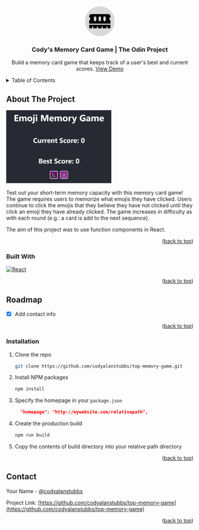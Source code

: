 <!-- Improved compatibility of back to top link: See: https://github.com/othneildrew/Best-README-Template/pull/73 -->
<a name="readme-top"></a>
<!--
*** Thanks for checking out the Best-README-Template. If you have a suggestion
*** that would make this better, please fork the repo and create a pull request
*** or simply open an issue with the tag "enhancement".
*** Don't forget to give the project a star!
*** Thanks again! Now go create something AMAZING! :D
-->



<!-- PROJECT SHIELDS -->
<!--
*** I'm using markdown "reference style" links for readability.
*** Reference links are enclosed in brackets [ ] instead of parentheses ( ).
*** See the bottom of this document for the declaration of the reference variables
*** for contributors-url, forks-url, etc. This is an optional, concise syntax you may use.
*** https://www.markdownguide.org/basic-syntax/#reference-style-links
-->

<!-- PROJECT LOGO -->
<br />
<div align="center">
  <a href="https://github.com/codyalanstubbs/top-memory-game">
    <img src="./public/android-chrome-192x192.png" alt="Logo" width="80" height="80">
  </a>

<h3 align="center">Cody's Memory Card Game | The Odin Project</h3>

  <p align="center">
    Build a memory card game that keeps track of a user's best and current scores.
    <a href="https://codyalanstubbs.com/the-odin-project/20-memory-game/">View Demo</a>
    <br />
  </p>
</div>



<!-- TABLE OF CONTENTS -->
<details>
  <summary>Table of Contents</summary>
  <ol>
    <li>
      <a href="#about-the-project">About The Project</a>
      <ul>
        <li><a href="#built-with">Built With</a></li>
      </ul>
    </li>
    <li><a href="#roadmap">Roadmap</a></li>
    <li><a href="#installation">Installation</a></li>
    <li><a href="#contact">Contact</a></li>
  </ol>
</details>



<!-- ABOUT THE PROJECT -->
## About The Project

[![Product Name Screen Shot][product-screenshot]](https://codyalanstubbs.com/the-odin-project/20-memory-game/)

Test out your short-term memory capacity with this memory card game! The game requires users to memorize what emojis they have clicked. 
Users continue to click the emojis that they believe they have not clicked until they click an emoji they have already clicked. 
The game increases in difficulty as with each round (e.g.: a card is add to the next sequence).

The aim of this project was to use function components in React.

<p align="right">(<a href="#readme-top">back to top</a>)</p>



### Built With

[![React][React.js]][React-url]

<p align="right">(<a href="#readme-top">back to top</a>)</p>


<!-- ROADMAP -->
## Roadmap

- [x] Add contact info

<p align="right">(<a href="#readme-top">back to top</a>)</p>

### Installation

1. Clone the repo
   ```sh
   git clone https://github.com/codyalanstubbs/top-memory-game.git
   ```
2. Install NPM packages
   ```sh
   npm install
   ```
3. Specify the homepage in your `package.json`
   ```json
     "homepage": "http://mywebsite.com/relativepath",
   ```
4. Create the production build
   ```sh
   npm run build
   ```
5. Copy the contents of build directory into your relative path directory 

<p align="right">(<a href="#readme-top">back to top</a>)</p>


<!-- CONTACT -->
## Contact

Your Name - [@codyalanstubbs](https://twitter.com/@codyalanstubbs)

Project Link: [https://github.com/codyalanstubbs/top-memory-game](https://github.com/codyalanstubbs/top-memory-game)

<p align="right">(<a href="#readme-top">back to top</a>)</p>

<!-- MARKDOWN LINKS & IMAGES -->
<!-- https://www.markdownguide.org/basic-syntax/#reference-style-links -->
[contributors-shield]: https://img.shields.io/github/contributors/codyalanstubbs/top-memory-game.svg?style=for-the-badge
[contributors-url]: https://github.com/codyalanstubbs/top-memory-game/graphs/contributors
[forks-shield]: https://img.shields.io/github/forks/codyalanstubbs/top-memory-game.svg?style=for-the-badge
[forks-url]: https://github.com/codyalanstubbs/top-memory-game/network/members
[stars-shield]: https://img.shields.io/github/stars/codyalanstubbs/top-memory-game.svg?style=for-the-badge
[stars-url]: https://github.com/codyalanstubbs/top-memory-game/stargazers
[issues-shield]: https://img.shields.io/github/issues/codyalanstubbs/top-memory-game.svg?style=for-the-badge
[issues-url]: https://github.com/codyalanstubbs/top-memory-game/issues
[license-shield]: https://img.shields.io/github/license/codyalanstubbs/top-memory-game.svg?style=for-the-badge
[license-url]: https://github.com/codyalanstubbs/top-memory-game/blob/master/LICENSE.txt
[linkedin-shield]: https://img.shields.io/badge/-LinkedIn-black.svg?style=for-the-badge&logo=linkedin&colorB=555
[linkedin-url]: https://linkedin.com/in/codystubbs
[product-screenshot]: public/memory-game.gif
[Next.js]: https://img.shields.io/badge/next.js-000000?style=for-the-badge&logo=nextdotjs&logoColor=white
[Next-url]: https://nextjs.org/
[React.js]: https://img.shields.io/badge/React-20232A?style=for-the-badge&logo=react&logoColor=61DAFB
[React-url]: https://reactjs.org/
[Vue.js]: https://img.shields.io/badge/Vue.js-35495E?style=for-the-badge&logo=vuedotjs&logoColor=4FC08D
[Vue-url]: https://vuejs.org/
[Angular.io]: https://img.shields.io/badge/Angular-DD0031?style=for-the-badge&logo=angular&logoColor=white
[Angular-url]: https://angular.io/
[Svelte.dev]: https://img.shields.io/badge/Svelte-4A4A55?style=for-the-badge&logo=svelte&logoColor=FF3E00
[Svelte-url]: https://svelte.dev/
[Laravel.com]: https://img.shields.io/badge/Laravel-FF2D20?style=for-the-badge&logo=laravel&logoColor=white
[Laravel-url]: https://laravel.com
[Bootstrap.com]: https://img.shields.io/badge/Bootstrap-563D7C?style=for-the-badge&logo=bootstrap&logoColor=white
[Bootstrap-url]: https://getbootstrap.com
[JQuery.com]: https://img.shields.io/badge/jQuery-0769AD?style=for-the-badge&logo=jquery&logoColor=white
[JQuery-url]: https://jquery.com 